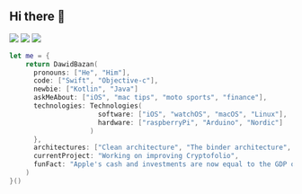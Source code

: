 ## Hi there 👋
[![](https://img.shields.io/badge/LinkedIn-DawidBazan-blue?logo=Linkedin&logoColor=blue&labelColor=black)](https://www.linkedin.com/in/dawid-bazan/)
[![](https://img.shields.io/badge/StackOverflow-8azan-critical?logo=Stackoverflow&labelColor=black)](https://stackoverflow.com/users/9512260/8azan)
[![](https://img.shields.io/badge/BTC-3QzGAZ2SMkww2tqVps4HonhKgfQATR2qGf-orange?logo=Bitcoin&labelColor=black)]()

```swift
let me = {
    return DawidBazan(
      pronouns: ["He", "Him"],
      code: ["Swift", "Objective-c"],
      newbie: ["Kotlin", "Java"]
      askMeAbout: ["iOS", "mac tips", "moto sports", "finance"],
      technologies: Technologies(
                      software: ["iOS", "watchOS", "macOS", "Linux"],
                      hardware: ["raspberryPi", "Arduino", "Nordic"]
                    )
      },
      architectures: ["Clean architecture", "The binder architecture", "MVVM", "MVC"],
      currentProject: "Working on improving Cryptofolio",
      funFact: "Apple's cash and investments are now equal to the GDP of Hungary"
    )
}()
```
<!--
**DawidBazan/DawidBazan** is a ✨ _special_ ✨ repository because its `README.md` (this file) appears on your GitHub profile.

Here are some ideas to get you started:

- 🔭 I’m currently working on ...
- 🌱 I’m currently learning ...
- 👯 I’m looking to collaborate on ...
- 🤔 I’m looking for help with ...
- 💬 Ask me about ...
- 📫 How to reach me: ...
- 😄 Pronouns: ...
- ⚡ Fun fact: ...
-->
